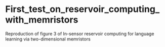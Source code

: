# First_test_on_reservoir_computing_with_memristors
Reproduction of figure 3 of In-sensor reservoir computing for language learning via two-dimensional memristors
